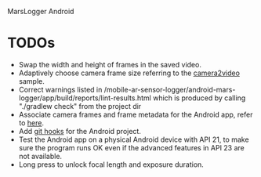 MarsLogger Android

# TODOs

* Swap the width and height of frames in the saved video.
* Adaptively choose camera frame size referring to the 
[camera2video](https://github.com/android/camera-samples/tree/master/Camera2VideoJava) sample.
* Correct warnings listed in /mobile-ar-sensor-logger/android-mars-logger/app/build/reports/lint-results.html which is produced by 
calling "./gradlew check" from the project dir
* Associate camera frames and frame metadata for the Android app, refer to 
[here](https://android.googlesource.com/platform/packages/apps/Camera2/+/9c94ab3/src/com/android/camera/one/v2?autodive=0%2F%2F/).
* Add [git hooks](https://github.com/harliedharma/android-git-hooks) for the Android project. 
* Test the Android app on a physical Android device with API 21, 
to make sure the program runs OK even if the advanced features in API 23 are not available.
* Long press to unlock focal length and exposure duration.

